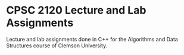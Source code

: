 # CPSC 2120 Lecture and Lab Assignments
Lecture and lab assignments done in C++ for the Algorithms and Data Structures course of Clemson University.
